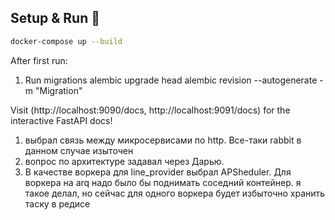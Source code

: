 ## Setup & Run 🏃‍

```bash
docker-compose up --build

```

After first run:

1) Run migrations
   alembic upgrade head
   alembic revision --autogenerate -m "Migration"

Visit  (http://localhost:9090/docs, http://localhost:9091/docs) for the interactive FastAPI docs!

1. выбрал связь между микросервисами по http. Все-таки rabbit в данном случае изыточен
2. вопрос по архитектуре задавал через Дарью.
3. В качестве воркера для line_provider выбрал APSheduler. Для воркера на arq надо было бы поднимать соседний контейнер. я такое делал, но сейчас для одного воркера будет избыточно хранить таску в редисе 
